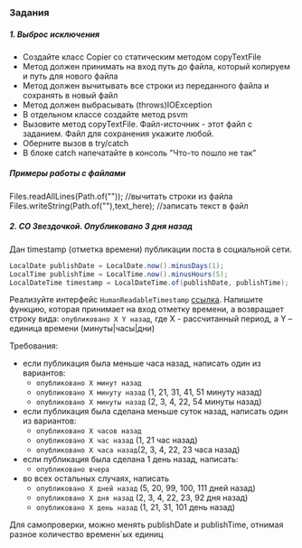 ### Задания

##### 1. Выброс исключения
- Создайте класс Copier со статическим методом copyTextFile 
- Метод должен принимать на вход путь до файла, который копируем и путь для нового файла
- Метод должен вычитывать все строки из переданного файла и сохранять в новый файл
- Метод должен выбрасывать (throws)IOException
- В отдельном классе создайте метод psvm
- Вызовите метод copyTextFile. Файл-источник - этот файл с заданием. Файл для сохранения укажите любой.
- Оберните вызов в try/catch
- В блоке catch напечатайте в консоль "Что-то пошло не так"

##### Примеры работы с файлами
Files.readAllLines(Path.of("")); //вычитать строки из файла
Files.writeString(Path.of(""),text_here); //записать текст в файл

##### 2. СО Звездочкой. Опубликовано 3 дня назад
Дан timestamp (отметка времени) публикации поста в социальной сети.
```java
LocalDate publishDate = LocalDate.now().minusDays(1);
LocalTime publishTime = LocalTime.now().minusHours(5);
LocalDateTime timestamp = LocalDateTime.of(publishDate, publishTime);
```
Реализуйте интерфейс `HumanReadableTimestamp` [ссылка](https://github.com/EreminD/course-27.12/blob/main/src/main/java/ru/inno/course/basics/date/HumanReadableTimestamp.java). Напишите функцию, которая принимает на вход отметку времени, а возвращает строку вида:
``опубликовано X Y назад``, где X - рассчитанный период, а Y – единица времени (минуты|часы|дни)

Требования:
- если публикация была меньше часа назад, написать один из вариантов:
    - ``опубликовано X минут назад``
    - ``опубликовано X минуту назад`` (1, 21, 31, 41, 51 минуту назад)
    - ``опубликовано X минуты назад`` (2, 3, 4, 22, 54 минуты назад)
- если публикация была сделана меньше суток назад, написать один из вариантов:
    - ``опубликовано X часов назад``
    - ``опубликовано X час назад`` (1, 21 час назад)
    - ``опубликовано X часа назад``(2, 3, 4, 22, 23 часа назад)
- если публикация была сделана 1 день назад, написать:
    - ``опубликовано вчера``
- во всех остальных случаях, написать
    - ``опубликовано X дней назад`` (5, 20, 99, 100, 111 дней назад)
    - ``опубликовано X дня назад`` (2, 3, 4, 22, 23, 92 дня назад)
    - ``опубликовано X день назад`` (1, 21, 31, 101 день назад)

Для самопроверки, можно менять publishDate и publishTime, отнимая разное количество временн`ых единиц
